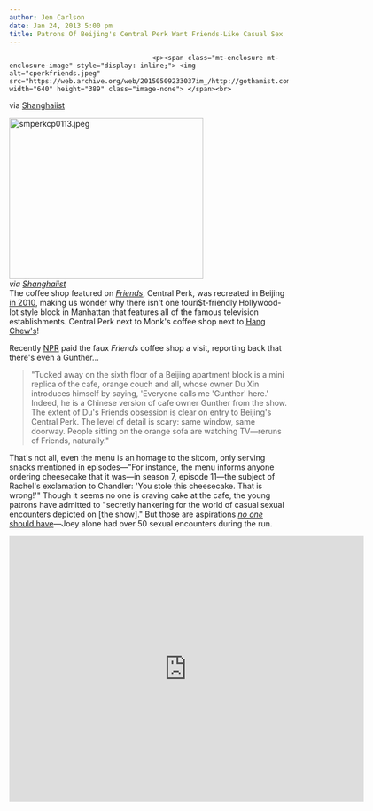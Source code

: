 ```yaml
---
author: Jen Carlson
date: Jan 24, 2013 5:00 pm
title: Patrons Of Beijing's Central Perk Want Friends-Like Casual Sex
---
```


	
										<p><span class="mt-enclosure mt-enclosure-image" style="display: inline;"> <img alt="cperkfriends.jpeg" src="https://web.archive.org/web/20150509233037im_/http://gothamist.com/attachments/arts_jen/cperkfriends.jpeg" width="640" height="389" class="image-none"> </span><br>
<span class="photo_caption">via <a href="https://web.archive.org/web/20150509233037/http://shanghaiist.com/2010/07/13/the_one_with_the_shanzhai_coffee_sh.php?gallery0Pic=2#photo-1">Shanghaiist</a></span></p>

<p><span class="mt-enclosure mt-enclosure-image" style="display: inline;"> </span></p><div class="image-right"> <img alt="smperkcp0113.jpeg" src="https://web.archive.org/web/20150509233037im_/http://gothamist.com/attachments/arts_jen/smperkcp0113.jpeg" width="350" height="291"> <br> <i style=" width:350px; ;display:block"> <span class="photo_caption">via <a href="https://web.archive.org/web/20150509233037/http://shanghaiist.com/2010/07/13/the_one_with_the_shanzhai_coffee_sh.php?gallery0Pic=2#photo-1">Shanghaiist</a></span></i></div> The coffee shop featured on <a href="https://web.archive.org/web/20150509233037/http://gothamist.com/tags/friends"><em>Friends</em></a>, Central Perk, was recreated in Beijing <a href="https://web.archive.org/web/20150509233037/http://shanghaiist.com/2010/07/13/the_one_with_the_shanzhai_coffee_sh.php?gallery0Pic=2#photo-2">in 2010</a>, making us wonder why there isn&apos;t one touri$t-friendly Hollywood-lot style block in Manhattan that features all of the famous television establishments. Central Perk next to Monk&apos;s coffee shop next to <a href="https://web.archive.org/web/20150509233037/http://gothamist.com/2012/08/23/the_newsroom.php">Hang Chew&apos;s</a>!<p></p>

<p>Recently <a href="https://web.archive.org/web/20150509233037/http://www.npr.org/2013/01/23/170074762/friends-will-be-there-for-you-at-beijings-central-perk">NPR</a> paid the faux <em>Friends</em> coffee shop a visit, reporting back that there&apos;s even a Gunther...</p>

<blockquote>&quot;Tucked away on the sixth floor of a Beijing apartment block is a mini replica of the cafe, orange couch and all, whose owner Du Xin introduces himself by saying, &apos;Everyone calls me &apos;Gunther&apos; here.&apos; Indeed, he is a Chinese version of cafe owner Gunther from the show. The extent of Du&apos;s Friends obsession is clear on entry to Beijing&apos;s Central Perk. The level of detail is scary: same window, same doorway. People sitting on the orange sofa are watching TV&#x2014;reruns of Friends, naturally.&quot;</blockquote>

<p>That&apos;s not all, even the menu is an homage to the sitcom, only serving snacks mentioned in episodes&#x2014;&quot;For instance, the menu informs anyone ordering cheesecake that it was&#x2014;in season 7, episode 11&#x2014;the subject of Rachel&apos;s exclamation to Chandler: &apos;You stole this cheesecake. That is wrong!&apos;&quot; Though it seems no one is craving cake at the cafe, the young patrons have admitted to &quot;secretly hankering for the world of casual sexual encounters depicted on [the show].&quot; But those are aspirations <a href="https://web.archive.org/web/20150509233037/http://gothamist.com/2013/01/04/how_many_sexual_partners_did_the_ch.php"><em>no one</em> should have</a>&#x2014;Joey alone had over 50 sexual encounters during the run.</p>

<p><iframe width="640" height="480" src="https://web.archive.org/web/20150509233037if_/http://www.youtube-nocookie.com/embed/MdYy_7rsLKk" frameborder="0" allowfullscreen></iframe></p>					
										
									
				